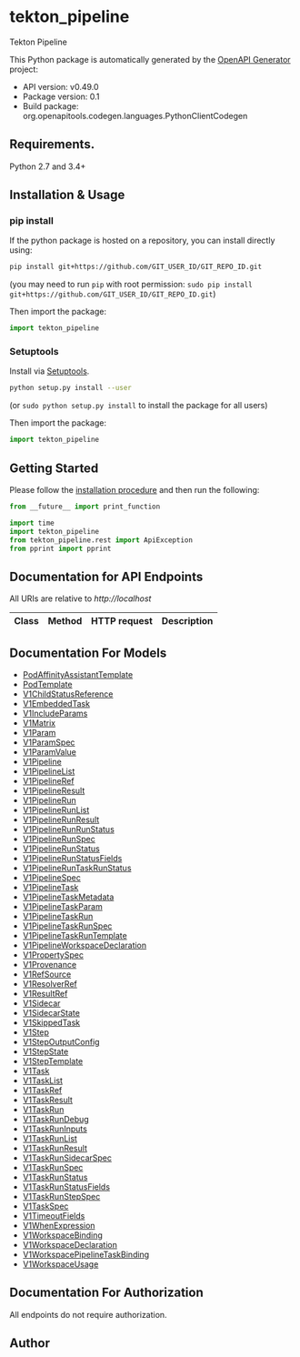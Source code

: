 # tekton_pipeline
Tekton Pipeline

This Python package is automatically generated by the [OpenAPI Generator](https://openapi-generator.tech) project:

- API version: v0.49.0
- Package version: 0.1
- Build package: org.openapitools.codegen.languages.PythonClientCodegen

## Requirements.

Python 2.7 and 3.4+

## Installation & Usage
### pip install

If the python package is hosted on a repository, you can install directly using:

```sh
pip install git+https://github.com/GIT_USER_ID/GIT_REPO_ID.git
```
(you may need to run `pip` with root permission: `sudo pip install git+https://github.com/GIT_USER_ID/GIT_REPO_ID.git`)

Then import the package:
```python
import tekton_pipeline
```

### Setuptools

Install via [Setuptools](http://pypi.python.org/pypi/setuptools).

```sh
python setup.py install --user
```
(or `sudo python setup.py install` to install the package for all users)

Then import the package:
```python
import tekton_pipeline
```

## Getting Started

Please follow the [installation procedure](#installation--usage) and then run the following:

```python
from __future__ import print_function

import time
import tekton_pipeline
from tekton_pipeline.rest import ApiException
from pprint import pprint

```

## Documentation for API Endpoints

All URIs are relative to *http://localhost*

Class | Method | HTTP request | Description
------------ | ------------- | ------------- | -------------


## Documentation For Models

 - [PodAffinityAssistantTemplate](docs/PodAffinityAssistantTemplate.md)
 - [PodTemplate](docs/PodTemplate.md)
 - [V1ChildStatusReference](docs/V1ChildStatusReference.md)
 - [V1EmbeddedTask](docs/V1EmbeddedTask.md)
 - [V1IncludeParams](docs/V1IncludeParams.md)
 - [V1Matrix](docs/V1Matrix.md)
 - [V1Param](docs/V1Param.md)
 - [V1ParamSpec](docs/V1ParamSpec.md)
 - [V1ParamValue](docs/V1ParamValue.md)
 - [V1Pipeline](docs/V1Pipeline.md)
 - [V1PipelineList](docs/V1PipelineList.md)
 - [V1PipelineRef](docs/V1PipelineRef.md)
 - [V1PipelineResult](docs/V1PipelineResult.md)
 - [V1PipelineRun](docs/V1PipelineRun.md)
 - [V1PipelineRunList](docs/V1PipelineRunList.md)
 - [V1PipelineRunResult](docs/V1PipelineRunResult.md)
 - [V1PipelineRunRunStatus](docs/V1PipelineRunRunStatus.md)
 - [V1PipelineRunSpec](docs/V1PipelineRunSpec.md)
 - [V1PipelineRunStatus](docs/V1PipelineRunStatus.md)
 - [V1PipelineRunStatusFields](docs/V1PipelineRunStatusFields.md)
 - [V1PipelineRunTaskRunStatus](docs/V1PipelineRunTaskRunStatus.md)
 - [V1PipelineSpec](docs/V1PipelineSpec.md)
 - [V1PipelineTask](docs/V1PipelineTask.md)
 - [V1PipelineTaskMetadata](docs/V1PipelineTaskMetadata.md)
 - [V1PipelineTaskParam](docs/V1PipelineTaskParam.md)
 - [V1PipelineTaskRun](docs/V1PipelineTaskRun.md)
 - [V1PipelineTaskRunSpec](docs/V1PipelineTaskRunSpec.md)
 - [V1PipelineTaskRunTemplate](docs/V1PipelineTaskRunTemplate.md)
 - [V1PipelineWorkspaceDeclaration](docs/V1PipelineWorkspaceDeclaration.md)
 - [V1PropertySpec](docs/V1PropertySpec.md)
 - [V1Provenance](docs/V1Provenance.md)
 - [V1RefSource](docs/V1RefSource.md)
 - [V1ResolverRef](docs/V1ResolverRef.md)
 - [V1ResultRef](docs/V1ResultRef.md)
 - [V1Sidecar](docs/V1Sidecar.md)
 - [V1SidecarState](docs/V1SidecarState.md)
 - [V1SkippedTask](docs/V1SkippedTask.md)
 - [V1Step](docs/V1Step.md)
 - [V1StepOutputConfig](docs/V1StepOutputConfig.md)
 - [V1StepState](docs/V1StepState.md)
 - [V1StepTemplate](docs/V1StepTemplate.md)
 - [V1Task](docs/V1Task.md)
 - [V1TaskList](docs/V1TaskList.md)
 - [V1TaskRef](docs/V1TaskRef.md)
 - [V1TaskResult](docs/V1TaskResult.md)
 - [V1TaskRun](docs/V1TaskRun.md)
 - [V1TaskRunDebug](docs/V1TaskRunDebug.md)
 - [V1TaskRunInputs](docs/V1TaskRunInputs.md)
 - [V1TaskRunList](docs/V1TaskRunList.md)
 - [V1TaskRunResult](docs/V1TaskRunResult.md)
 - [V1TaskRunSidecarSpec](docs/V1TaskRunSidecarSpec.md)
 - [V1TaskRunSpec](docs/V1TaskRunSpec.md)
 - [V1TaskRunStatus](docs/V1TaskRunStatus.md)
 - [V1TaskRunStatusFields](docs/V1TaskRunStatusFields.md)
 - [V1TaskRunStepSpec](docs/V1TaskRunStepSpec.md)
 - [V1TaskSpec](docs/V1TaskSpec.md)
 - [V1TimeoutFields](docs/V1TimeoutFields.md)
 - [V1WhenExpression](docs/V1WhenExpression.md)
 - [V1WorkspaceBinding](docs/V1WorkspaceBinding.md)
 - [V1WorkspaceDeclaration](docs/V1WorkspaceDeclaration.md)
 - [V1WorkspacePipelineTaskBinding](docs/V1WorkspacePipelineTaskBinding.md)
 - [V1WorkspaceUsage](docs/V1WorkspaceUsage.md)


## Documentation For Authorization

 All endpoints do not require authorization.

## Author




